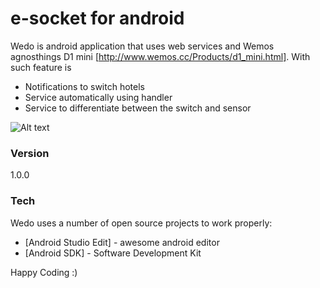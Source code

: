 # e-socket for android

Wedo is android application that uses web services and Wemos agnosthings D1 mini [http://www.wemos.cc/Products/d1_mini.html]. With such feature is
   - Notifications to switch hotels
   - Service automatically using handler
   - Service to differentiate between the switch and sensor
   
![Alt text](https://s32.postimg.org/3n3zzliph/Screenshot_2016_07_18_15_20_21.png "Optional title")

### Version
1.0.0

### Tech

Wedo uses a number of open source projects to work properly:

* [Android Studio Edit] - awesome android editor
* [Android SDK] - Software Development Kit


Happy Coding :)
